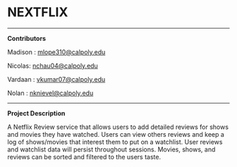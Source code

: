 # NEXTFLIX

---

**Contributors**

Madison : mlope310@calpoly.edu

Nicolas: nchau04@calpoly.edu

Vardaan : vkumar07@calpoly.edu

Nolan : nknievel@calpoly.edu

---

**Project Description**

A Netflix Review service that allows users to add detailed reviews for shows and movies they have watched. Users can view others reviews and keep a log of shows/movies that interest them to put on a watchlist. User reviews and watchlist data will persist throughout sessions. Movies, shows, and reviews can be sorted and filtered to the users taste. 
